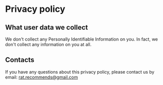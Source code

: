# Privacy policy

## What user data we collect

We don't collect any Personally Identifiable Information on you. In fact, we don't collect any information on you at all.

## Contacts

If you have any questions about this privacy policy, please contact us by email: rat.recommends@gmail.com
